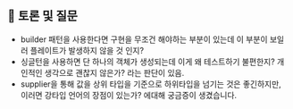 ## 🤔 토론 및 질문
- builder 패턴을 사용한다면 구현을 무조건 해야하는 부분이 있는데 이 부분이 보일러 플레이트가 발생하지 않을 것 인지?
- 싱글턴을 사용하면 단 하나의 객체가 생성되는데 이게 왜 테스트하기 불편한지? 개인적인 생각으로 괜찮지 않은가? 라는 판단이 있음.
- supplier을 통해 값을 상위 타입을 기준으로 하위타입을 넘기는 것은 좋긴하지만, 이러면 강타입 언어의 장점이 있는가? 에대해 궁금증이 생겼습니다.
